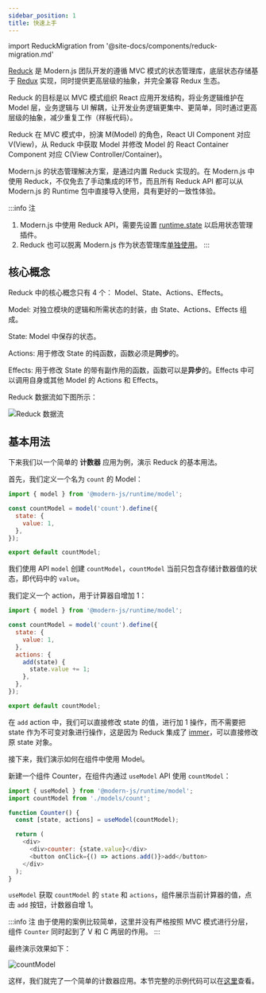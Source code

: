 ```yaml
---
sidebar_position: 1
title: 快速上手
---
```


import ReduckMigration from '@site-docs/components/reduck-migration.md'

<ReduckMigration />

[Reduck](https://github.com/modern-js-dev/reduck) 是 Modern.js 团队开发的遵循 MVC 模式的状态管理库，底层状态存储基于 [Redux](https://redux.js.org/) 实现，同时提供更高层级的抽象，并完全兼容 Redux 生态。

Reduck 的目标是以 MVC 模式组织 React 应用开发结构，将业务逻辑维护在 Model 层，业务逻辑与 UI 解耦，让开发业务逻辑更集中、更简单，同时通过更高层级的抽象，减少重复工作（样板代码）。

Reduck 在 MVC 模式中，扮演 M(Model) 的角色，React UI Component 对应 V(View)，从 Reduck 中获取 Model 并修改 Model 的 React Container Component 对应 C(View Controller/Container)。

Modern.js 的状态管理解决方案，是通过内置 Reduck 实现的。在 Modern.js 中使用 Reduck，不仅免去了手动集成的环节，而且所有 Reduck API 都可以从 Modern.js 的 Runtime 包中直接导入使用，具有更好的一致性体验。

:::info 注
1. Modern.js 中使用 Reduck API，需要先设置 [runtime.state](/docs/configure/app/runtime/state) 以启用状态管理插件。
2. Reduck 也可以脱离 Modern.js 作为状态管理库[单独使用](/docs/guides/topic-detail/model/use-out-of-modernjs)。
:::


## 核心概念

Reduck 中的核心概念只有 4 个： Model、State、Actions、Effects。

Model: 对独立模块的逻辑和所需状态的封装，由 State、Actions、Effects 组成。

State: Model 中保存的状态。

Actions: 用于修改 State 的纯函数，函数必须是**同步**的。

Effects: 用于修改 State 的带有副作用的函数，函数可以是**异步**的。Effects 中可以调用自身或其他 Model 的 Actions 和 Effects。

Reduck 数据流如下图所示：

![Reduck 数据流](https://lf3-static.bytednsdoc.com/obj/eden-cn/zq-uylkvT/ljhwZthlaukjlkulzlp/reduck-concept.svg)

## 基本用法

下来我们以一个简单的 **计数器** 应用为例，演示 Reduck 的基本用法。

首先，我们定义一个名为 `count` 的 Model：

```js
import { model } from '@modern-js/runtime/model';

const countModel = model('count').define({
  state: {
    value: 1,
  },
});

export default countModel;
```

我们使用 API `model` 创建 `countModel`，`countModel` 当前只包含存储计数器值的状态，即代码中的 `value`。

我们定义一个 action，用于计算器自增加 1：

```js
import { model } from '@modern-js/runtime/model';

const countModel = model('count').define({
  state: {
    value: 1,
  },
  actions: {
    add(state) {
      state.value += 1;
    },
  },
});

export default countModel;
```

在 `add` action 中，我们可以直接修改 state 的值，进行加 1 操作，而不需要把 state 作为不可变对象进行操作，这是因为 Reduck 集成了 [immer](https://github.com/immerjs/immer)，可以直接修改原 state 对象。


接下来，我们演示如何在组件中使用 Model。

新建一个组件 Counter，在组件内通过 `useModel` API 使用 `countModel`：

```js
import { useModel } from '@modern-js/runtime/model';
import countModel from './models/count';

function Counter() {
  const [state, actions] = useModel(countModel);

  return (
    <div>
      <div>counter: {state.value}</div>
      <button onClick={() => actions.add()}>add</button>
    </div>
  );
}
```

`useModel` 获取 `countModel` 的 `state` 和 `actions`，组件展示当前计算器的值，点击 `add` 按钮，计数器自增 1。

:::info 注
由于使用的案例比较简单，这里并没有严格按照 MVC 模式进行分层，组件 `Counter` 同时起到了 V 和 C 两层的作用。
:::



最终演示效果如下：

![countModel](https://lf3-static.bytednsdoc.com/obj/eden-cn/eueh7vhojuh/modern/simple-count-model.gif)


这样，我们就完了一个简单的计数器应用。本节完整的示例代码可以在[这里](https://github.com/modern-js-dev/modern-js-examples/tree/main/series/tutorials/runtime-api/model/counter-model)查看。

